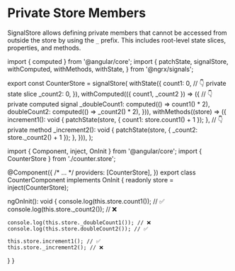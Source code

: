 # Private Store Members

SignalStore allows defining private members that cannot be accessed from outside the store by using the `_` prefix.
This includes root-level state slices, properties, and methods.

<code-tabs linenums="false">
<code-pane header="counter.store.ts">

import { computed } from '@angular/core';
import {
  patchState,
  signalStore,
  withComputed,
  withMethods,
  withState,
} from '@ngrx/signals';

export const CounterStore = signalStore(
  withState({
    count1: 0,
    // 👇 private state slice
    _count2: 0,
  }),
  withComputed(({ count1, _count2 }) => ({
    // 👇 private computed signal
    _doubleCount1: computed(() => count1() * 2),
    doubleCount2: computed(() => _count2() * 2),
  })),
  withMethods((store) => ({
    increment1(): void {
      patchState(store, { count1: store.count1() + 1 });
    },
    // 👇 private method
    _increment2(): void {
      patchState(store, { _count2: store._count2() + 1 });
    },
  })),
);

</code-pane>

<code-pane header="counter.component.ts">

import { Component, inject, OnInit } from '@angular/core';
import { CounterStore } from './counter.store';

@Component({
  /* ... */
  providers: [CounterStore],
})
export class CounterComponent implements OnInit {
  readonly store = inject(CounterStore);

  ngOnInit(): void {
    console.log(this.store.count1()); // ✅
    console.log(this.store._count2()); // ❌

    console.log(this.store._doubleCount1()); // ❌
    console.log(this.store.doubleCount2()); // ✅

    this.store.increment1(); // ✅
    this.store._increment2(); // ❌
  }
}

</code-pane>
</code-tabs>
